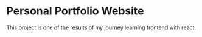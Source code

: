 # Personal Portfolio Website
This project is one of the results of my journey learning frontend with react.


